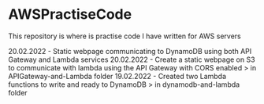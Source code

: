 # AWSPractiseCode

This repository is where is practise code I have written for AWS servers 

20.02.2022 - Static webpage communicating to DynamoDB using both API Gateway and Lambda services
20.02.2022 - Create a static webpage on S3 to communicate with lambda using the API Gateway with CORS enabled > in APIGateway-and-Lambda folder
19.02.2022 - Created two Lambda functions to write and ready to DynamoDB > in dynamodb-and-lambda folder
